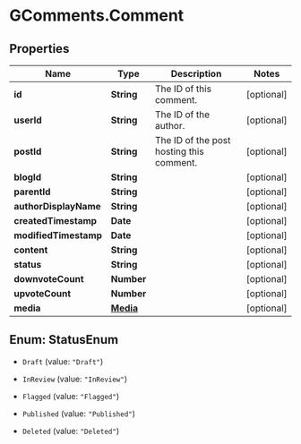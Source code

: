 # GComments.Comment

## Properties

Name | Type | Description | Notes
------------ | ------------- | ------------- | -------------
**id** | **String** | The ID of this comment. | [optional] 
**userId** | **String** | The ID of the author. | [optional] 
**postId** | **String** | The ID of the post hosting this comment. | [optional] 
**blogId** | **String** |  | [optional] 
**parentId** | **String** |  | [optional] 
**authorDisplayName** | **String** |  | [optional] 
**createdTimestamp** | **Date** |  | [optional] 
**modifiedTimestamp** | **Date** |  | [optional] 
**content** | **String** |  | [optional] 
**status** | **String** |  | [optional] 
**downvoteCount** | **Number** |  | [optional] 
**upvoteCount** | **Number** |  | [optional] 
**media** | [**Media**](Media.md) |  | [optional] 



## Enum: StatusEnum


* `Draft` (value: `"Draft"`)

* `InReview` (value: `"InReview"`)

* `Flagged` (value: `"Flagged"`)

* `Published` (value: `"Published"`)

* `Deleted` (value: `"Deleted"`)




